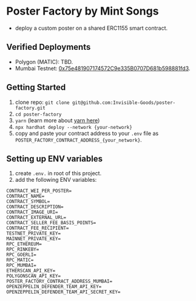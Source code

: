 # Poster Factory by Mint Songs

- deploy a custom poster on a shared ERC1155 smart contract.

## Verified Deployments

- Polygon (MATIC): TBD.
- Mumbai Testnet: [0x75e481907174572C9e335B0707D681b598881fd3](https://mumbai.polygonscan.com/address/0x75e481907174572C9e335B0707D681b598881fd3).

## Getting Started

1. clone repo: `git clone git@github.com:Invisible-Goods/poster-factory.git`
2. `cd poster-factory`
3. `yarn` (learn more about [yarn here](https://classic.yarnpkg.com/lang/en/docs/install/#mac-stable))
4. `npx hardhat deploy --network {your-network}`
5. copy and paste your contract address to your `.env` file as `POSTER_FACTORY_CONTRACT_ADDRESS_{your_network}`.

## Setting up ENV variables

1. create `.env.` in root of this project.
2. add the following ENV variables:

```
CONTRACT_WEI_PER_POSTER=
CONTRACT_NAME=
CONTRACT_SYMBOL=
CONTRACT_DESCRIPTION=
CONTRACT_IMAGE_URI=
CONTRACT_EXTERNAL_URL=
CONTRACT_SELLER_FEE_BASIS_POINTS=
CONTRACT_FEE_RECIPIENT=
TESTNET_PRIVATE_KEY=
MAINNET_PRIVATE_KEY=
RPC_ETHEREUM=
RPC_RINKEBY=
RPC_GOERLI=
RPC_MATIC=
RPC_MUMBAI=
ETHERSCAN_API_KEY=
POLYGONSCAN_API_KEY=
POSTER_FACTORY_CONTRACT_ADDRESS_MUMBAI=
OPENZEPPELIN_DEFENDER_TEAM_API_KEY=
OPENZEPPELIN_DEFENDER_TEAM_API_SECRET_KEY=
```
